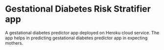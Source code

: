 # Gestational Diabetes Risk Stratifier app

A gestational diabetes predictor app deployed on Heroku cloud service. The app helps in predicting gestational diabetes predictor app in expecting mothers.
